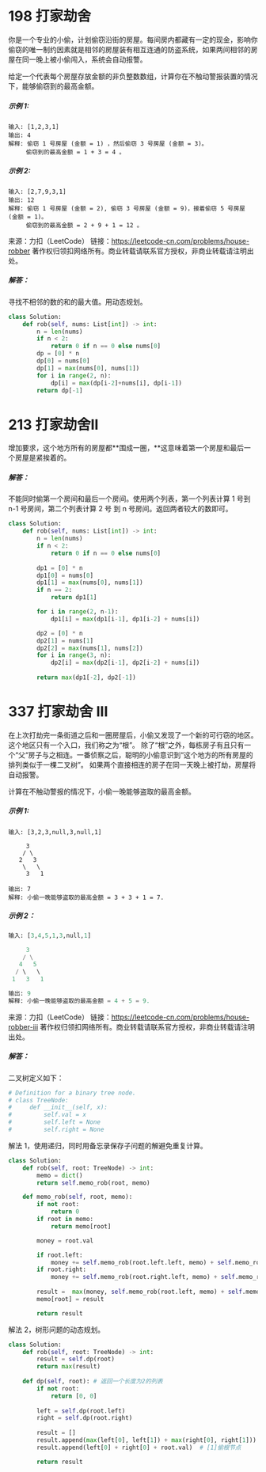 # 198 打家劫舍

你是一个专业的小偷，计划偷窃沿街的房屋。每间房内都藏有一定的现金，影响你偷窃的唯一制约因素就是相邻的房屋装有相互连通的防盗系统，如果两间相邻的房屋在同一晚上被小偷闯入，系统会自动报警。

给定一个代表每个房屋存放金额的非负整数数组，计算你在不触动警报装置的情况下，能够偷窃到的最高金额。

##### 示例 1:

```
输入: [1,2,3,1]
输出: 4
解释: 偷窃 1 号房屋 (金额 = 1) ，然后偷窃 3 号房屋 (金额 = 3)。
     偷窃到的最高金额 = 1 + 3 = 4 。
```

##### 示例 2:

```
输入: [2,7,9,3,1]
输出: 12
解释: 偷窃 1 号房屋 (金额 = 2), 偷窃 3 号房屋 (金额 = 9)，接着偷窃 5 号房屋 (金额 = 1)。
     偷窃到的最高金额 = 2 + 9 + 1 = 12 。
```

来源：力扣（LeetCode）
链接：https://leetcode-cn.com/problems/house-robber
著作权归领扣网络所有。商业转载请联系官方授权，非商业转载请注明出处。

##### 解答：

寻找不相邻的数的和的最大值。用动态规划。

```python
class Solution:
    def rob(self, nums: List[int]) -> int:
        n = len(nums)
        if n < 2:
            return 0 if n == 0 else nums[0]
        dp = [0] * n
        dp[0] = nums[0]
        dp[1] = max(nums[0], nums[1])
        for i in range(2, n):
            dp[i] = max(dp[i-2]+nums[i], dp[i-1])
        return dp[-1]
```



# 213 打家劫舍II

增加要求，这个地方所有的房屋都**围成一圈，**这意味着第一个房屋和最后一个房屋是紧挨着的。

##### 解答：

不能同时偷第一个房间和最后一个房间。使用两个列表，第一个列表计算 1 号到 n-1 号房间，第二个列表计算 2 号 到 n 号房间。返回两者较大的数即可。

```python
class Solution:
    def rob(self, nums: List[int]) -> int:
        n = len(nums)
        if n < 2:
            return 0 if n == 0 else nums[0]
        
        dp1 = [0] * n
        dp1[0] = nums[0]
        dp1[1] = max(nums[0], nums[1])
        if n == 2:
            return dp1[1]

        for i in range(2, n-1):
            dp1[i] = max(dp1[i-1], dp1[i-2] + nums[i])

        dp2 = [0] * n
        dp2[1] = nums[1]
        dp2[2] = max(nums[1], nums[2])
        for i in range(3, n):
            dp2[i] = max(dp2[i-1], dp2[i-2] + nums[i])
        
        return max(dp1[-2], dp2[-1])
```



# 337 打家劫舍 III

在上次打劫完一条街道之后和一圈房屋后，小偷又发现了一个新的可行窃的地区。这个地区只有一个入口，我们称之为“根”。 除了“根”之外，每栋房子有且只有一个“父“房子与之相连。一番侦察之后，聪明的小偷意识到“这个地方的所有房屋的排列类似于一棵二叉树”。 如果两个直接相连的房子在同一天晚上被打劫，房屋将自动报警。

计算在不触动警报的情况下，小偷一晚能够盗取的最高金额。

##### 示例 1:

```
输入: [3,2,3,null,3,null,1]

     3
    / \
   2   3
    \   \ 
     3   1

输出: 7 
解释: 小偷一晚能够盗取的最高金额 = 3 + 3 + 1 = 7.
```

##### 示例 2：

```python
输入: [3,4,5,1,3,null,1]

     3
    / \
   4   5
  / \   \ 
 1   3   1

输出: 9
解释: 小偷一晚能够盗取的最高金额 = 4 + 5 = 9.
```

来源：力扣（LeetCode）
链接：https://leetcode-cn.com/problems/house-robber-iii
著作权归领扣网络所有。商业转载请联系官方授权，非商业转载请注明出处。

##### 解答：

二叉树定义如下：

```python
# Definition for a binary tree node.
# class TreeNode:
#     def __init__(self, x):
#         self.val = x
#         self.left = None
#         self.right = None
```

解法 1，使用递归，同时用备忘录保存子问题的解避免重复计算。

```python
class Solution:
    def rob(self, root: TreeNode) -> int:
        memo = dict()
        return self.memo_rob(root, memo)

    def memo_rob(self, root, memo):
        if not root:
            return 0
        if root in memo:
            return memo[root]

        money = root.val

        if root.left:
            money += self.memo_rob(root.left.left, memo) + self.memo_rob(root.left.right, memo)
        if root.right:
            money += self.memo_rob(root.right.left, memo) + self.memo_rob(root.right.right, memo)
        
        result =  max(money, self.memo_rob(root.left, memo) + self.memo_rob(root.right, memo))
        memo[root] = result

        return result
```

解法 2，树形问题的动态规划。

```python
class Solution:
    def rob(self, root: TreeNode) -> int:
        result = self.dp(root)
        return max(result)
    
    def dp(self, root): # 返回一个长度为2的列表
        if not root:
            return [0, 0]
        
        left = self.dp(root.left)
        right = self.dp(root.right)
        
        result = []
        result.append(max(left[0], left[1]) + max(right[0], right[1]))  # [0]不偷根节点
        result.append(left[0] + right[0] + root.val)  # [1]偷根节点

        return result
```

